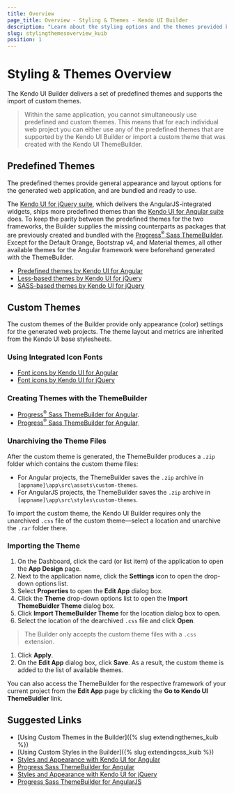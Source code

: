 ```yaml
---
title: Overview
page_title: Overview - Styling & Themes - Kendo UI Builder
description: "Learn about the styling options and the themes provided by the Kendo UI Builder tool for creating and managing Angular and AngularJS-based web applications."
slug: stylingthemesoverview_kuib
position: 1
---
```


# Styling & Themes Overview

The Kendo UI Builder delivers a set of predefined themes and supports the import of custom themes.  

> Within the same application, you cannot simultaneously use predefined and custom themes. This means that for each individual web project you can either use any of the predefined themes that are supported by the Kendo UI Builder or import a custom theme that was created with the Kendo UI ThemeBuilder.

## Predefined Themes

The predefined themes provide general appearance and layout options for the generated web application, and are bundled and ready to use.

The [Kendo UI for jQuery suite](https://docs.telerik.com/kendo-ui/introduction), which delivers the AngularJS-integrated widgets, ships more predefined themes than the [Kendo UI for Angular suite](https://www.telerik.com/kendo-angular-ui/) does. To keep the parity between the predefined themes for the two frameworks, the Builder supplies the missing counterparts as packages that are previously created and bundled with the [Progress<sup>®</sup> Sass ThemeBuilder](http://themebuilder.telerik.com/). Except for the Default Orange, Bootstrap v4, and Material themes, all other available themes for the Angular framework were beforehand generated with the ThemeBuilder.

* [Predefined themes by Kendo UI for Angular](https://www.telerik.com/kendo-angular-ui/components/styling/)
* [Less-based themes by Kendo UI for jQuery](https://docs.telerik.com/kendo-ui/styles-and-layout/appearance-styling)  
* [SASS-based themes by Kendo UI for jQuery](https://docs.telerik.com/kendo-ui/styles-and-layout/sass-themes)

## Custom Themes

The custom themes of the Builder provide only appearance (color) settings for the generated web projects. The theme layout and metrics are inherited from the Kendo UI base stylesheets.

### Using Integrated Icon Fonts

* [Font icons by Kendo UI for Angular](https://www.telerik.com/kendo-angular-ui/components/styling/icons/)
* [Font icons by Kendo UI for jQuery](https://docs.telerik.com/kendo-ui/styles-and-layout/icons-web)

### Creating Themes with the ThemeBuilder

* [Progress<sup>®</sup> Sass ThemeBuilder for Angular](http://themebuilder.telerik.com/kendo-angular-ui).
* [Progress<sup>®</sup> Sass ThemeBuilder for Angular](http://themebuilder.telerik.com/kendo-angular-ui).

### Unarchiving the Theme Files

After the custom theme is generated, the ThemeBuilder produces a `.zip` folder which contains the custom theme files:

* For Angular projects, the ThemeBuilder saves the `.zip` archive in `[appname]\app\src\assets\custom-themes`.
* For AngularJS projects, the ThemeBuilder saves the `.zip` archive in `[appname]\app\src\styles\custom-themes`.

To import the custom theme, the Kendo UI Builder requires only the unarchived `.css` file of the custom theme&mdash;select a location and unarchive the `.rar` folder there.   

### Importing the Theme

1. On the Dashboard, click the card (or list item) of the application to open the **App Design** page.
1. Next to the application name, click the **Settings** icon to open the drop-down options list.
1. Select **Properties** to open the **Edit App** dialog box.
1. Click the **Theme** drop-down options list to open the **Import ThemeBuidler Theme** dialog box.
1. Click **Import ThemeBuilder Theme** for the location dialog box to open.
1. Select the location of the dearchived `.css` file and click **Open**.

  > The Builder only accepts the custom theme files with a `.css` extension.

1. Click **Apply**.
1. On the **Edit App** dialog box, click **Save**. As a result, the custom theme is added to the list of available themes.

You can also access the ThemeBuilder for the respective framework of your current project from the **Edit App** page by clicking the **Go to Kendo UI ThemeBuidler** link.  

## Suggested Links

* [Using Custom Themes in the Builder]({% slug extendingthemes_kuib %})
* [Using Custom Styles in the Builder]({% slug extendingcss_kuib %})
* [Styles and Appearance with Kendo UI for Angular](https://www.telerik.com/kendo-angular-ui/components/styling/)
* [Progress Sass ThemeBuilder for Angular](http://themebuilder.telerik.com/kendo-angular-ui)
* [Styles and Appearance with Kendo UI for jQuery](https://docs.telerik.com/kendo-ui/styles-and-layout/appearance-styling)
* [Progress Sass ThemeBuilder for AngularJS](http://themebuilder.telerik.com/kendo-ui)

